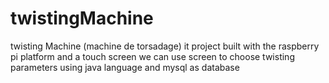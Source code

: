 # twistingMachine
twisting Machine (machine de torsadage)  it project built with the raspberry pi platform  and a touch screen we can use screen to choose twisting parameters  using java  language and mysql as database 
